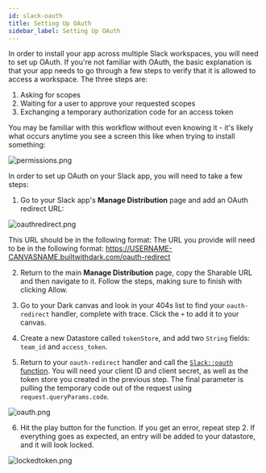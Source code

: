 ```yaml
---
id: slack-oauth
title: Setting Up OAuth
sidebar_label: Setting Up OAuth
---
```


In order to install your app across multiple Slack workspaces, you will need to
set up OAuth. If you're not familiar with OAuth, the basic explanation is that
your app needs to go through a few steps to verify that it is allowed to access
a workspace. The three steps are:

1. Asking for scopes
2. Waiting for a user to approve your requested scopes
3. Exchanging a temporary authorization code for an access token

You may be familiar with this workflow without even knowing it - it's likely
what occurs anytime you see a screen this like when trying to install something:

![permissions.png](/img/permissions.png)

In order to set up OAuth on your Slack app, you will need to take a few steps:

1. Go to your Slack app's **Manage Distribution** page and add an OAuth redirect
   URL:

![oauthredirect.png](/img/oauthredirect.png)

This URL should be in the following format: The URL you provide will need to be
in the following format:
https://USERNAME-CANVASNAME.builtwithdark.com/oauth-redirect

2. Return to the main **Manage Distribution** page, copy the Sharable URL and
   then navigate to it. Follow the steps, making sure to finish with clicking
   Allow.

3. Go to your Dark canvas and look in your 404s list to find your
   `oauth-redirect` handler, complete with trace. Click the `+` to add it to
   your canvas.

4. Create a new Datastore called `tokenStore`, and add two `String` fields:
   `team_id` and `access_token`.

5. Return to your `oauth-redirect` handler and call the
   [`Slack::oauth` function](./slack-packages#oauth). You will need your client
   ID and client secret, as well as the token store you created in the previous
   step. The final parameter is pulling the temporary code out of the request
   using `request.queryParams.code`.

![oauth.png](/img/oauth.png)

6. Hit the play button for the function. If you get an error, repeat step 2. If
   everything goes as expected, an entry will be added to your datastore, and it
   will look locked.

![lockedtoken.png](/img/lockedtoken.png)
